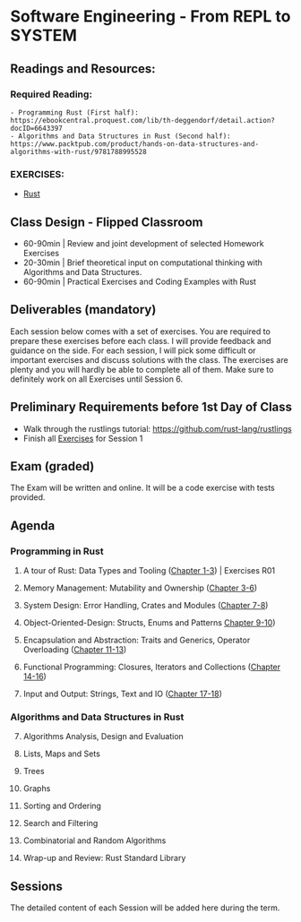 # Software Engineering - From REPL to SYSTEM

## Readings and Resources:

### Required Reading:

    - Programming Rust (First half): https://ebookcentral.proquest.com/lib/th-deggendorf/detail.action?docID=6643397
    - Algorithms and Data Structures in Rust (Second half): https://www.packtpub.com/product/hands-on-data-structures-and-algorithms-with-rust/9781788995528

### EXERCISES:
  - [Rust](././rust_assignments.md)


## Class Design - Flipped Classroom

- 60-90min | Review and joint development of selected Homework Exercises
- 20-30min | Brief theoretical input on computational thinking with Algorithms and Data Structures.
- 60-90min | Practical Exercises and Coding Examples with Rust

## Deliverables (mandatory)

Each session below comes with a set of exercises. You are required to prepare these exercises before each class. I will provide feedback and guidance on the side. For each session, I will pick some difficult or important exercises and discuss solutions with the class. The exercises are plenty and you will hardly be able to complete all of them. Make sure to definitely work on all Exercises until Session 6.



## Preliminary Requirements before 1st Day of Class

- Walk through the rustlings tutorial: https://github.com/rust-lang/rustlings
- Finish all [Exercises](././rust_assignments.md) for Session 1


## Exam (graded)

The Exam will be written and online. It will be a code exercise with tests provided.


## Agenda

### Programming in Rust

1. A tour of Rust: Data Types and Tooling ([Chapter 1-3](https://ebookcentral.proquest.com/lib/th-deggendorf/reader.action?docID=6643397&ppg=23)) | Exercises R01

2. Memory Management: Mutability and Ownership ([Chapter 3-6](https://ebookcentral.proquest.com/lib/th-deggendorf/reader.action?docID=6643397&ppg=101))
3. System Design: Error Handling, Crates and Modules ([Chapter 7-8](https://ebookcentral.proquest.com/lib/th-deggendorf/reader.action?docID=6643397&ppg=179))
4. Object-Oriented-Design: Structs, Enums and Patterns [Chapter 9-10](https://ebookcentral.proquest.com/lib/th-deggendorf/reader.action?docID=6643397&ppg=231))
5. Encapsulation and Abstraction: Traits and Generics, Operator Overloading ([Chapter 11-13](https://ebookcentral.proquest.com/lib/th-deggendorf/reader.action?docID=6643397&ppg=277))
6. Functional Programming: Closures, Iterators and Collections ([Chapter 14-16](https://ebookcentral.proquest.com/lib/th-deggendorf/reader.action?docID=6643397&ppg=349))
7. Input and Output: Strings, Text and IO ([Chapter 17-18](https://ebookcentral.proquest.com/lib/th-deggendorf/reader.action?docID=6643397&ppg=451))

### Algorithms and Data Structures in Rust

7. Algorithms Analysis, Design and Evaluation

8. Lists, Maps and Sets

9. Trees

10. Graphs

12. Sorting and Ordering

13. Search and Filtering

14. Combinatorial and Random Algorithms

15. Wrap-up and Review: Rust Standard Library


## Sessions

The detailed content of each Session will be added here during the term.

